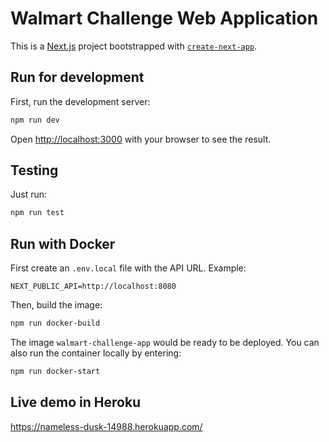 # Walmart Challenge Web Application

This is a [Next.js](https://nextjs.org/) project bootstrapped with [`create-next-app`](https://github.com/vercel/next.js/tree/canary/packages/create-next-app).

## Run for development

First, run the development server:

```bash
npm run dev
```

Open [http://localhost:3000](http://localhost:3000) with your browser to see the result.

## Testing

Just run:

```bash
npm run test
```

## Run with Docker

First create an `.env.local` file with the API URL. Example:

```
NEXT_PUBLIC_API=http://localhost:8080
```

Then, build the image:

```bash
npm run docker-build
```

The image `walmart-challenge-app` would be ready to be deployed. You can also run the container locally by entering:

```bash
npm run docker-start
```

## Live demo in Heroku

https://nameless-dusk-14988.herokuapp.com/
